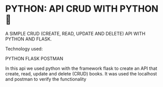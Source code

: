 # PYTHON: API CRUD WITH PYTHON 🐍
A SIMPLE CRUD (CREATE, READ, UPDATE AND DELETE) API WITH PYTHON AND FLASK.

Technology used:

PYTHON
FLASK
POSTMAN

In this api we used python with the framework flask to create an API that create, read, update and delete (CRUD) books.
It was used the localhost and postman to verify the functionality
